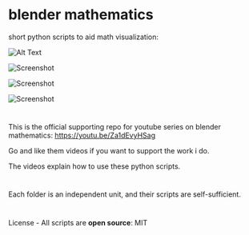 # blender mathematics

short python scripts to aid math visualization:

![Alt Text](https://imgur.com/57NOOJQ.gif)

![Screenshot](https://imgur.com/yeQlF7k.png)

![Screenshot](https://imgur.com/a5Ark7J.png)

![Screenshot](https://imgur.com/mpzPlyl.png)

#
This is the official supporting repo for youtube series on blender mathematics: https://youtu.be/Za1dEvyHSag

Go and like them videos if you want to support the work i do. 

The videos explain how to use these python scripts.
#
Each folder is an independent unit, and their scripts are self-sufficient.
#
License - All scripts are **open source**: MIT

